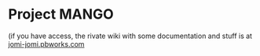 # Project MANGO


(if you have access, the rivate wiki with some documentation and stuff is at [jomi-jomi.pbworks.com](https://jomi-jomi.pbworks.com)
